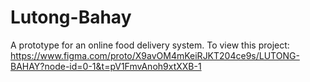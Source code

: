 # Lutong-Bahay

A prototype for an online food delivery system. 
To view this project: https://www.figma.com/proto/X9avOM4mKeiRJKT204ce9s/LUTONG-BAHAY?node-id=0-1&t=pV1FmvAnoh9xtXXB-1 
